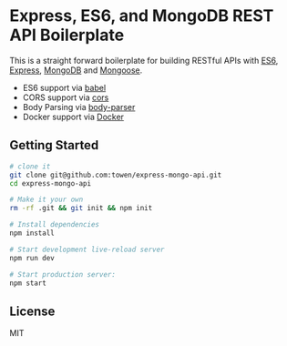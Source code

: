 Express, ES6, and MongoDB REST API Boilerplate
==================================

This is a straight forward boilerplate for building RESTful APIs with [ES6](http://es6-features.org/#Constants), [Express](https://expressjs.com/),
[MongoDB](https://www.mongodb.com/) and [Mongoose](http://mongoosejs.com/).

- ES6 support via [babel](https://babeljs.io)
- CORS support via [cors](https://github.com/troygoode/node-cors)
- Body Parsing via [body-parser](https://github.com/expressjs/body-parser)
- Docker support via [Docker](https://www.docker.com/)

Getting Started
---------------

```sh
# clone it
git clone git@github.com:towen/express-mongo-api.git
cd express-mongo-api

# Make it your own
rm -rf .git && git init && npm init

# Install dependencies
npm install

# Start development live-reload server
npm run dev

# Start production server:
npm start
```

License
-------

MIT
